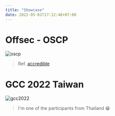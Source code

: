 ```yaml
---
title: "Showcase"
date: 2022-05-01T17:12:46+07:00
---
```

# Offsec - OSCP

![oscp](https://api.accredible.com/v1/frontend/credential_website_embed_image/certificate/56079929)
> Ref. [accredible](https://www.credential.net/bd8d92db-8eea-40c8-9956-cf98ec6c26f8#gs.asnglv)

# GCC 2022 Taiwan

![gcc2022](https://gcc.ac/img/gcc_2022_flyer.png)
> I'm one of the participants from Thailand 😁
